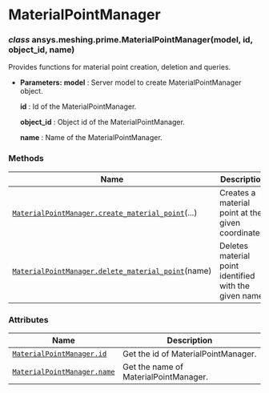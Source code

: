 # MaterialPointManager

<a id="ansys.meshing.prime.MaterialPointManager"></a>

### *class* ansys.meshing.prime.MaterialPointManager(model, id, object_id, name)

Provides functions for material point creation, deletion and queries.

* **Parameters:**
  **model**
  : Server model to create MaterialPointManager object.

  **id**
  : Id of the MaterialPointManager.

  **object_id**
  : Object id of the MaterialPointManager.

  **name**
  : Name of the MaterialPointManager.

<!-- !! processed by numpydoc !! -->

### Methods

| Name | Description |
|-----------------------------------------------------------------------------------------------------------------------------------------------------------------------------------------|--------------------------------------------------------|
| [`MaterialPointManager.create_material_point`](ansys.meshing.prime.MaterialPointManager.create_material_point.md#ansys.meshing.prime.MaterialPointManager.create_material_point)(...)   | Creates a material point at the given coordinates.     |
| [`MaterialPointManager.delete_material_point`](ansys.meshing.prime.MaterialPointManager.delete_material_point.md#ansys.meshing.prime.MaterialPointManager.delete_material_point)(name)  | Deletes material point identified with the given name. |

### Attributes

| Name | Description |
|-------------------------------------------------------------------------------------------------------------------------------|---------------------------------------|
| [`MaterialPointManager.id`](ansys.meshing.prime.MaterialPointManager.id.md#ansys.meshing.prime.MaterialPointManager.id)       | Get the id of MaterialPointManager.   |
| [`MaterialPointManager.name`](ansys.meshing.prime.MaterialPointManager.name.md#ansys.meshing.prime.MaterialPointManager.name) | Get the name of MaterialPointManager. |
<!-- vale on -->